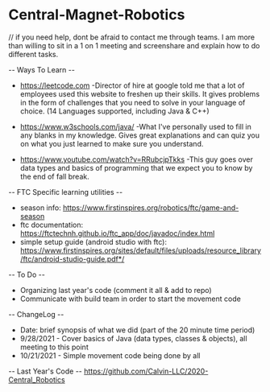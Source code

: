# Central-Magnet-Robotics

// if you need help, dont be afraid to contact me through teams. I am more than willing to sit in a 1 on 1 meeting and screenshare and explain how to do different tasks.


-- Ways To Learn -- 
* https://leetcode.com
     -Director of hire at google told me that a lot of employees used this website to freshen up their skills. It gives problems in the form of challenges that you need to solve in your language of choice. (14 Languages supported, including Java & C++)
     
* https://www.w3schools.com/java/
     -What I've personally used to fill in any blanks in my knowledge. Gives great explanations and can quiz you on what you just learned to make sure you understand.
     
* https://www.youtube.com/watch?v=RRubcjpTkks
     -This guy goes over data types and basics of programming that we expect you to know by the end of fall break.


-- FTC Specific learning utilities -- 
* season info: https://www.firstinspires.org/robotics/ftc/game-and-season
* ftc documentation: https://ftctechnh.github.io/ftc_app/doc/javadoc/index.html
* simple setup guide (android studio with ftc): https://www.firstinspires.org/sites/default/files/uploads/resource_library/ftc/android-studio-guide.pdf*/


-- To Do --
* Organizing last year's code (comment it all & add to repo) 
* Communicate with build team in order to start the movement code


-- ChangeLog --
* Date: brief synopsis of what we did (part of the 20 minute time period)
* 9/28/2021  - Cover basics of Java (data types, classes & objects), all meeting to this point
* 10/21/2021 - Simple movement code being done by all


-- Last Year's Code --
https://github.com/Calvin-LLC/2020-Central_Robotics
